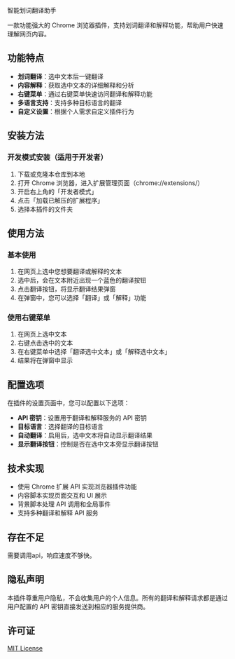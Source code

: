 智能划词翻译助手

一款功能强大的 Chrome 浏览器插件，支持划词翻译和解释功能，帮助用户快速理解网页内容。

## 功能特点

- **划词翻译**：选中文本后一键翻译
- **内容解释**：获取选中文本的详细解释和分析
- **右键菜单**：通过右键菜单快速访问翻译和解释功能
- **多语言支持**：支持多种目标语言的翻译
- **自定义设置**：根据个人需求自定义插件行为

## 安装方法

### 开发模式安装（适用于开发者）

1. 下载或克隆本仓库到本地
2. 打开 Chrome 浏览器，进入扩展管理页面（chrome://extensions/）
3. 开启右上角的「开发者模式」
4. 点击「加载已解压的扩展程序」
5. 选择本插件的文件夹

## 使用方法

### 基本使用

1. 在网页上选中您想要翻译或解释的文本
2. 选中后，会在文本附近出现一个蓝色的翻译按钮
3. 点击翻译按钮，将显示翻译结果弹窗
4. 在弹窗中，您可以选择「翻译」或「解释」功能

### 使用右键菜单

1. 在网页上选中文本
2. 右键点击选中的文本
3. 在右键菜单中选择「翻译选中文本」或「解释选中文本」
4. 结果将在弹窗中显示

## 配置选项

在插件的设置页面中，您可以配置以下选项：

- **API 密钥**：设置用于翻译和解释服务的 API 密钥
- **目标语言**：选择翻译的目标语言
- **自动翻译**：启用后，选中文本将自动显示翻译结果
- **显示翻译按钮**：控制是否在选中文本旁显示翻译按钮

## 技术实现

- 使用 Chrome 扩展 API 实现浏览器插件功能
- 内容脚本实现页面交互和 UI 展示
- 背景脚本处理 API 调用和全局事件
- 支持多种翻译和解释 API 服务

## 存在不足

需要调用api，响应速度不够快。

## 隐私声明

本插件尊重用户隐私，不会收集用户的个人信息。所有的翻译和解释请求都是通过用户配置的 API 密钥直接发送到相应的服务提供商。

## 许可证

[MIT License](LICENSE)
